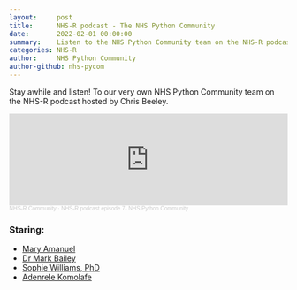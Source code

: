 ```yaml
---
layout:     post
title:      NHS-R podcast - The NHS Python Community
date:       2022-02-01 00:00:00
summary:    Listen to the NHS Python Community team on the NHS-R podcast!
categories: NHS-R
author:     NHS Python Community
author-github: nhs-pycom
---
```


Stay awhile and listen! To our very own NHS Python Community team on the NHS-R podcast hosted by Chris Beeley.

<iframe width="100%" height="166" scrolling="no" frameborder="no" allow="autoplay" src="https://w.soundcloud.com/player/?url=https%3A//api.soundcloud.com/tracks/1217478010&color=%23ff5500&auto_play=false&hide_related=false&show_comments=true&show_user=true&show_reposts=false&show_teaser=true"></iframe><div style="font-size: 10px; color: #cccccc;line-break: anywhere;word-break: normal;overflow: hidden;white-space: nowrap;text-overflow: ellipsis; font-family: Interstate,Lucida Grande,Lucida Sans Unicode,Lucida Sans,Garuda,Verdana,Tahoma,sans-serif;font-weight: 100;"><a href="https://soundcloud.com/nhs-r-community" title="NHS-R Community" target="_blank" style="color: #cccccc; text-decoration: none;">NHS-R Community</a> · <a href="https://soundcloud.com/nhs-r-community/pycom" title="NHS-R podcast episode 7- NHS Pycom" target="_blank" style="color: #cccccc; text-decoration: none;">NHS-R podcast episode 7- NHS Python Community</a></div>

### Staring:
- [Mary Amanuel](github.com/maryamanuelnhsx)
- [Dr Mark Bailey](github.com/Cotswoldsmaker)
- [Sophie Williams, PhD](tgithub.com/sophie-w/)
- [Adenrele Komolafe](github.com/Adenrele)

